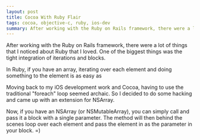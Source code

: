 ```yaml
---
layout: post
title: Cocoa With Ruby Flair
tags: cocoa, objective-c, ruby, ios-dev
summary: After working with the Ruby on Rails framework, there were a lot of things that I noticed about Ruby that I loved.  One of the biggest things was the tight integration of iterations and blocks.  So I gave Cocoa some Ruby flair.
---
```

After working with the Ruby on Rails framework, there were a lot of things that I noticed about Ruby that I loved.  One of the biggest things was the tight integration of iterations and blocks.

In Ruby, if you have an array, iterating over each element and doing something to the element is as easy as

<script src="https://gist.github.com/896386.js"> </script>

Moving back to my iOS development work and Cocoa, having to use the traditional "foreach" loop seemed archaic.  So I decided to do some hacking and came up with an extension for NSArray.

<script src="https://gist.github.com/856830.js"> </script>

Now, if you have an NSArray (or NSMutableArray), you can simply call and pass it a block with a single parameter.  The method will then behind the scenes loop over each element and pass the element in as the parameter in your block. =)